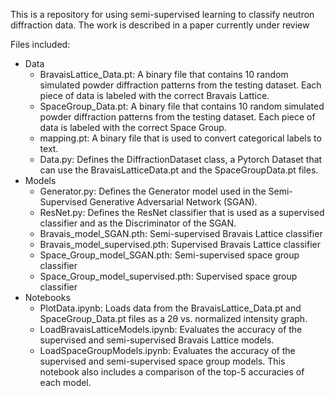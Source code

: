 This is a repository for using semi-supervised learning to classify neutron diffraction data.  The work is described in a paper currently under review

Files included:
* Data
  * BravaisLattice_Data.pt: A binary file that contains 10 random simulated powder diffraction patterns from the testing dataset. Each piece of data is labeled with the correct Bravais Lattice.
  * SpaceGroup_Data.pt: A binary file that contains 10 random simulated powder diffraction patterns from the testing dataset. Each piece of data is labeled with the correct Space Group.
  * mapping.pt: A binary file that is used to convert categorical labels to text.
  * Data.py: Defines the DiffractionDataset class, a Pytorch Dataset that can use the BravaisLatticeData.pt and the SpaceGroupData.pt files.
* Models
  * Generator.py: Defines the Generator model used in the Semi-Supervised Generative Adversarial Network (SGAN).
  * ResNet.py: Defines the ResNet classifier that is used as a supervised classifier and as the Discriminator of the SGAN.
  * Bravais_model_SGAN.pth: Semi-supervised Bravais Lattice classifier
  * Bravais_model_supervised.pth: Supervised Bravais Lattice classifier
  * Space_Group_model_SGAN.pth: Semi-supervised space group classifier
  * Space_Group_model_supervised.pth: Supervised space group classifier
* Notebooks
  * PlotData.ipynb: Loads data from the BravaisLattice_Data.pt and SpaceGroup_Data.pt files as a 2&theta; vs. normalized intensity graph.
  * LoadBravaisLatticeModels.ipynb: Evaluates the accuracy of the supervised and semi-supervised Bravais Lattice models.
  * LoadSpaceGroupModels.ipynb: Evaluates the accuracy of the supervised and semi-supervised space group models. This notebook also includes a comparison of the top-5 accuracies of each model.